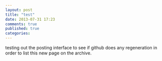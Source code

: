 ```yaml
---
layout: post
title: "test"
date: 2013-07-31 17:23
comments: true
published: true
categories: 
---
```

testing out the posting interface to see if github does any regeneration in order to list this new page on the archive.
